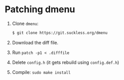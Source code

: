 # Patching dmenu

1. Clone `dmenu`:

    ```sh
    $ git clone https://git.suckless.org/dmenu
    ```

2. Download the diff file.
3. Run `patch -p1 < .difffile`
4. Delete `config.h` (it gets rebuild using `config.def.h`)
5. Compile: `sudo make install`

